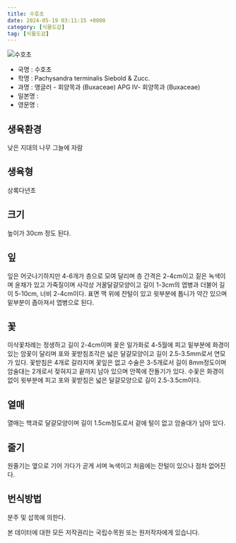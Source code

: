 ```yaml
---
title: 수호초
date: 2024-05-19 03:11:15 +0800
category: [식물도감]
tag: [식물도감]
---
```




![수호초](/fileUpload/plants/basic/Buxaceae/Pachysandra/22720/1_th2.JPG)
- 국명 : 수호초
- 학명 : Pachysandra terminalis Siebold & Zucc.
- 과명 : 앵글러 - 회양목과 (Buxaceae) APG Ⅳ- 회양목과 (Buxaceae)
- 일본명 : 
- 영문명 : 


## 생육환경
낮은 지대의 나무 그늘에 자람
## 생육형
상록다년초
## 크기
높이가 30cm 정도 된다.
## 잎
잎은 어긋나기하지만 4-6개가 층으로 모여 달리며 층 간격은 2-4cm이고 짙은 녹색이며 윤채가 있고 가죽질이며 사각상 거꿀달걀모양이고 길이 1-3cm의 엽병과 더불어 길이 5-10cm, 너비 2-4cm이다. 표면 맥 위에 잔털이 있고 윗부분에 톱니가 약간 있으며 밑부분이 좁아져서 엽병으로 된다.
## 꽃
이삭꽃차례는 정생하고 길이 2-4cm이며 꽃은 일가화로 4-5월에 피고 밑부분에 화경이 있는 암꽃이 달리며 포와 꽃받침조각은 넓은 달걀모양이고 길이 2.5-3.5mm로서 연모가 있다. 꽃받침은 4개로 갈라지며 꽃잎은 없고 수술은 3-5개로서 길이 8mm정도이며 암술대는 2개로서 젖혀지고 끝까지 남아 있으며 안쪽에 잔돌기가 있다. 수꽃은  화경이 없이 윗부분에 피고 포와 꽃받침은 넓은 달걀모양으로 길이 2.5-3.5cm이다.
## 열매
열매는 핵과로 달걀모양이며 길이 1.5cm정도로서 겉에 털이 없고 암술대가 남아 있다.
## 줄기
원줄기는 옆으로 기어 가다가 곧게 서며 녹색이고 처음에는 잔털이 있으나 점차 없어진다.
## 번식방법
분주 및 삽목에 의한다.






본 데이터에 대한 모든 저작권리는 국립수목원 또는 원저작자에게 있습니다.
